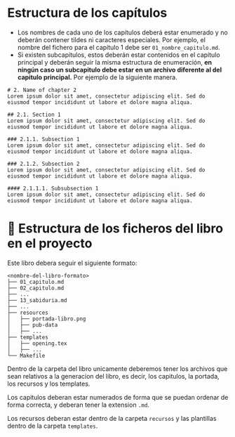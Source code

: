 # Estructura de los capítulos
- Los nombres de cada uno de los capítulos deberá estar enumerado y no deberán contener tildes ni caracteres especiales. Por ejemplo, el nombre del fichero para el capítulo 1 debe ser `01_nombre_capitulo.md`.
- Si existen subcapítulos, estos deberán estar contenidos en el capítulo
  principal y deberán seguir la misma estructura de enumeración, **en ningún caso un subcapitulo debe estar en un archivo diferente al del capitulo principal.** Por ejemplo de la siguiente manera.
```
# 2. Name of chapter 2
Lorem ipsum dolor sit amet, consectetur adipiscing elit. Sed do eiusmod tempor incididunt ut labore et dolore magna aliqua.

## 2.1. Section 1
Lorem ipsum dolor sit amet, consectetur adipiscing elit. Sed do eiusmod tempor incididunt ut labore et dolore magna aliqua.

### 2.1.1. Subsection 1
Lorem ipsum dolor sit amet, consectetur adipiscing elit. Sed do eiusmod tempor incididunt ut labore et dolore magna aliqua.

### 2.1.2. Subsection 2
Lorem ipsum dolor sit amet, consectetur adipiscing elit. Sed do eiusmod tempor incididunt ut labore et dolore magna aliqua.

#### 2.1.1.1. Subsubsection 1
Lorem ipsum dolor sit amet, consectetur adipiscing elit. Sed do eiusmod tempor incididunt ut labore et dolore magna aliqua.
```

# 📁 Estructura de los ficheros del libro en el proyecto

Este libro debera seguir el siguiente formato:

```
<nombre-del-libro-formato>
├── 01_capitulo.md
├── 02_capitulo.md
├── ...
├── 13_sabiduria.md
├── ...
├── resources
│   ├── portada-libro.png
│   ├── pub-data
│   ├── ...
├── templates
│   ├── opening.tex
│   ├── ...
└── Makefile
```

Dentro de la carpeta del libro unicamente deberemos tener los archivos que sean relativos a la generacion del libro, es decir, los capitulos, la portada, los recursos y los templates.

Los capitulos deberan estar numerados de forma que se puedan ordenar de forma correcta, y deberan tener la extension `.md`.

Los recursos deberan estar dentro de la carpeta `recursos` y las plantillas dentro de la carpeta `templates`.
